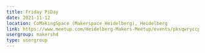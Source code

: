```yaml
---
title: Friday PiDay
date: 2021-11-12
location: CoMakingSpace (Makerspace Heidelberg), Heidelberg
link: https://www.meetup.com/Heidelberg-Makers-Meetup/events/pksqwryccpbqb/
usergroup: makershd
type: usergroup
---
```

